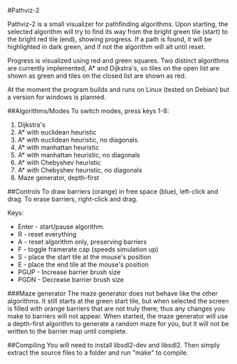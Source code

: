 #Pathviz-2

Pathviz-2 is a small visualizer for pathfinding algorithms. Upon starting, the
selected algorithm will try to find its way from the bright green tile (start) 
to the bright red tile (end), showing progress. If a path is found, it will be
highlighted in dark green, and if not the algorithm will alt until reset.

Progress is visualized using red and green squares. Two distinct algorithms are
currently implemented, A* and Dijkstra's, so tiles on the open list are shown as
green and tiles on the closed list are shown as red. 

At the moment the program builds and runs on Linux (tested on Debian) but a
version for windows is planned.

##Algorithms/Modes
To switch modes, press keys 1-8:

1. Dijkstra's
2. A* with euclidean heuristic
3. A* with euclidean heuristic, no diagonals.
4. A* with manhattan heuristic
5. A* with manhattan heuristic, no diagonals
6. A* with Chebyshev heuristic
7. A* with Chebyshev heuristic, no diagonals
8. Maze generator, depth-first


##Controls
To draw barriers (orange) in free space (blue), left-click and drag. To erase
barriers, right-click and drag.

Keys:
* Enter - start/pause algorithm.
* R - reset everything
* A - reset algorithm only, preserving barriers
* F - toggle framerate cap (speeds simulation up)
* S - place the start tile at the mouse's position
* E - place the end tile at the mouse's position
* PGUP - Increase barrier brush size
* PGDN - Decrease barrier brush size

###Maze generator
The maze generator does not behave like the other algorithms. It still starts
at the green start tile, but when selected the screen is filled with orange
barriers that are not truly there; thus any changes you make to barriers will
not appear. When started, the maze generator will use a depth-first algorithm
to generate a random maze for you, but it will not be written to the barrier
map until complete.


##Compiling
You will need to install libsdl2-dev and libsdl2. Then simply extract the
source files to a folder and run "make" to compile.

